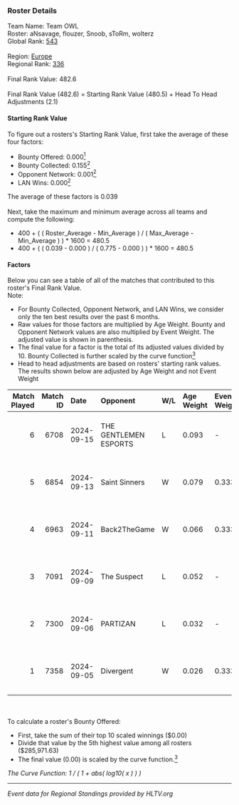 ### Roster Details<br />
Team Name: Team OWL<br />
Roster: aNsavage, flouzer, Snoob, sToRm, wolterz<br />
Global Rank: [543](../../standings_global_2025_02_28.md)<br />
<br />
Region: [Europe]( ../../standings_europe_2025_02_28.md)<br />
Regional Rank: [336]( ../../standings_europe_2025_02_28.md)<br />
<br />
Final Rank Value:  482.6<br />
<br />
Final Rank Value (482.6) = Starting Rank Value (480.5) + Head To Head Adjustments (2.1)<br />

#### Starting Rank Value<br />
To figure out a rosters's Starting Rank Value, first take the average of these four factors:<br />
- Bounty Offered: 0.000[<sup>1</sup>](#table2)
- Bounty Collected: 0.155[<sup>2</sup>](#table1)
- Opponent Network: 0.001[<sup>2</sup>](#table1)
- LAN Wins: 0.000[<sup>2</sup>](#table1)

The average of these factors is 0.039<br />
<br />
Next, take the maximum and minimum average across all teams and compute the following:<br />
- 400 + ( ( Roster_Average - Min_Average ) / ( Max_Average - Min_Average ) ) * 1600 = 480.5
- 400 + ( ( 0.039 - 0.000 ) / ( 0.775 - 0.000 ) ) * 1600 = 480.5


#### Factors<br />
Below you can see a table of all of the matches that contributed to this roster's Final Rank Value.<br />
Note:<br />

- For Bounty Collected, Opponent Network, and LAN Wins, we consider only the ten best results over the past 6 months.
- Raw values for those factors are multiplied by Age Weight. Bounty and Opponent Network values are also multiplied by Event Weight. The adjusted value is shown in parenthesis.
- The final value for a factor is the total of its adjusted values divided by 10. Bounty Collected is further scaled by the curve function[<sup>3</sup>](#curveFunction)
- Head to head adjustments are based on rosters' starting rank values. The results shown below are adjusted by Age Weight and not Event Weight
<span id="table1"></span><br />


| Match Played | Match ID | Date       | Opponent              | W/L | Age Weight | Event Weight | Bounty Collected | Opponent Network | LAN Wins  | H2H Adj. | Roster                                   |
| -: | -: | :- | :- | :- | :- | :- | :- | :- | :- | -: | :- |
|            6 |     6708 | 2024-09-15 | THE GENTLEMEN ESPORTS | L   | 0.093      | -            | -                | -                | -         |    -0.69 | aNsavage, flouzer, Snoob, sToRm, wolterz |
|            5 |     6854 | 2024-09-13 | Saint Sinners         | W   | 0.079      | 0.333        | 0.000 (0.000)    | 0.066 (0.002)    | 0 (0.000) |     1.27 | aNsavage, flouzer, Snoob, sToRm, wolterz |
|            4 |     6963 | 2024-09-11 | Back2TheGame          | W   | 0.066      | 0.333        | 0.002 (0.000)    | 0.245 (0.005)    | 0 (0.000) |     1.73 | aNsavage, flouzer, Snoob, sToRm, wolterz |
|            3 |     7091 | 2024-09-09 | The Suspect           | L   | 0.052      | -            | -                | -                | -         |    -0.30 | aNsavage, flouzer, Snoob, sToRm, wolterz |
|            2 |     7300 | 2024-09-06 | PARTIZAN              | L   | 0.032      | -            | -                | -                | -         |    -0.30 | aNsavage, flouzer, Snoob, sToRm, wolterz |
|            1 |     7358 | 2024-09-05 | Divergent             | W   | 0.026      | 0.333        | 0.000 (0.000)    | 0.003 (0.000)    | 0 (0.000) |     0.41 | aNsavage, flouzer, Snoob, sToRm, wolterz |

<br />
<span id="table2"></span><br />
To calculate a roster's Bounty Offered:<br />

- First, take the sum of their top 10 scaled winnings ($0.00)
- Divide that value by the 5th highest value among all rosters ($285,971.63)
- The final value (0.00) is scaled by the curve function.[<sup>3</sup>](#curveFunction)

<span id="curveFunction"></span>_The Curve Function: 1 / ( 1 + abs( log10( x ) ) )_<br />

---
_Event data for Regional Standings provided by HLTV.org_<br />
